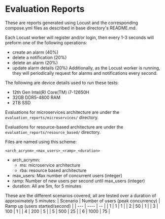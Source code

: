 # Evaluation Reports
These are reports generated using Locust and the corresponding compose.yml files as described in base directory's README.md.

Each Locust worker will register and/or login, then every 1-3 seconds will preform one of the following operations:
- create an alarm (40%)
- delete a notification (20%)
- delete an alarm (20%)
- update alarm details (20%)
Additionally, as the Locust worker is running, they will periodically request for alarms and notifications every second.

The following are device details used to run these tests:
- 12th Gen Intel(R) Core(TM) i7-12650H
- 32GB DDR5-4800 RAM
- 2TB SSD

Evaluations for microservices architecture are under the `evaluation_reports/microservices/` directory.

Evaluations for resource-based architecture are under the `evaluation_reports/resource_based/` directory.

Files are named using this scheme:
```
<arch_acrynm>_<max_users>_<ramp>_<duration>
```
- arch_acrymn:
    - ms:  microservice architecture
    - rba: resource based architecture
- max_users: Max number of concurrent users (integer)
- ramp: Number of new users per second until max_users (integer)
- duration: All are 5m, for 5 minutes

These are the different scenarios covered, all are tested over a duration of approximately 5 minutes:
| Scenario | Number of users (peak concurrency) | Ramp up (users started/second) |
| --- | ---- | -- |
|  1  |    1 |  1 |
|  2  |   50 |  1 |
|  3  |  100 |  1 |
|  4  |  200 |  5 |
|  5  |  500 | 25 |
|  6  | 1000 | 75 |
